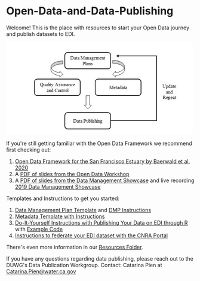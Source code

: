 # Open-Data-and-Data-Publishing
Welcome! This is the place with resources to start your Open Data journey and publish datasets to EDI. 

<img src="https://github.com/InteragencyEcologicalProgram/Open-Data-and-Data-Publishing/blob/master/Resources/Baerwald%20et%20al.%202020.fig1.jpg" width="500">

If you're still getting familiar with the Open Data Framework we recommend first checking out:
1. [Open Data Framework for the San Francisco Estuary by Baerwald et al. 2020](https://doi.org/10.15447/sfews.2020v18iss2art1)
1. A [PDF of slides from the Open Data Workshop](https://github.com/InteragencyEcologicalProgram/Open-Data-and-Data-Publishing/blob/master/Resources/OpenScienceWorkshop_IEP_2019.pdf)
1. A [PDF of slides from the Data Management Showcase](https://github.com/InteragencyEcologicalProgram/Open-Data-and-Data-Publishing/blob/master/Resources/Data%20Management%20Showcase%20Slides.pdf) and live recording [2019 Data Management Showcase](https://www.youtube.com/watch?v=rgGFogjhePc)

Templates and Instructions to get you started:
1. [Data Management Plan Template](https://github.com/InteragencyEcologicalProgram/Open-Data-and-Data-Publishing/blob/master/Resources/2019%20DMP%20Template%20v2.pdf) and [DMP Instructions](https://github.com/InteragencyEcologicalProgram/Open-Data-and-Data-Publishing/blob/master/Resources/DMP%20Template%20Instructions%20Public%20(4).docx)
1. [Metadata Template with Instructions](https://github.com/InteragencyEcologicalProgram/Open-Data-and-Data-Publishing/blob/master/Resources/IEP%20EDI%20Metadata%20Template%202020.docx)
1.  [Do-It-Yourself Instructions with Publishing Your Data on EDI through R](https://github.com/InteragencyEcologicalProgram/Open-Data-and-Data-Publishing/blob/master/Resources/DIY%20Instructions%20EMLassemblyLine%20in%20R_April2020.docx) with [Example Code](https://github.com/InteragencyEcologicalProgram/Open-Data-and-Data-Publishing/tree/master/Resources/YBFMP%20EML%20DIY%20Test%20Case)
1. [Instructions to federate your EDI dataset with the CNRA Portal](https://github.com/InteragencyEcologicalProgram/Open-Data-and-Data-Publishing/blob/master/Resources/Connecting%20EDI%20to%20CNRA_20200626.docx)


There's even more information in our [Resources Folder](https://github.com/InteragencyEcologicalProgram/Open-Data-and-Data-Publishing/tree/master/Resources).

If you have any questions regarding data publishing, please reach out to the DUWG's Data Publication Workgroup. 
Contact: Catarina Pien at [Catarina.Pien@water.ca.gov](Catarina.Pien@water.ca.gov)
